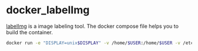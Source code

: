# docker_labelImg
[labelImg](https://github.com/tzutalin/labelImg) is a image labeling tool. The docker compose file helps you to build the container.


```bash
docker run -e "DISPLAY=unix$DISPLAY" -v /home/$USER:/home/$USER -v /etc/group:/etc/group:ro -v /etc/passwd:/etc/passwd:ro -v /etc/sudoers.d:/etc/sudoers.d:ro -v /etc/shadow:/etc/shadow:ro -v /tmp/.X11-unix:/tmp/.X11-unix -w $DOCKER_WORK_DIR -u $DOCKER_USER docker_labelImg
```
